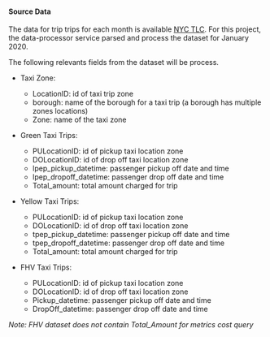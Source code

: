 #### Source Data
The data for trip trips for each month is available [NYC TLC](https://www1.nyc.gov/site/tlc/about/tlc-trip-record-data.page).
For this project, the data-processor service parsed and process the dataset for January 2020.

 The following relevants fields from the dataset will be process.
- Taxi Zone:
  - LocationID: id of taxi trip zone
  - borough: name of the borough for a taxi trip (a borough has multiple zones locations)
  - Zone:  name of the taxi zone 
  
- Green Taxi Trips:
  -  PULocationID: id of pickup taxi location zone
  -  DOLocationID: id of drop off taxi location zone
  -  lpep_pickup_datetime: passenger pickup off date and time
  -  lpep_dropoff_datetime: passenger drop off date and time
  -  Total_amount: total amount charged for trip
  
- Yellow Taxi Trips:
  - PULocationID: id of pickup taxi location zone
  - DOLocationID: id of drop off taxi location zone
  - tpep_pickup_datetime: passenger pickup off date and time
  - tpep_dropoff_datetime: passenger drop off date and time
  - Total_amount: total amount charged for trip
  	
- FHV Taxi Trips:
  -  PULocationID: id of pickup taxi location zone
  -  DOLocationID: id of drop off taxi location zone
  -  Pickup_datetime: passenger pickup off date and time
  -  DropOff_datetime: passenger drop off date and time
  
*Note: FHV dataset does not contain Total_Amount for metrics cost query*
